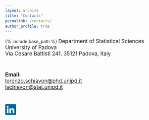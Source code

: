 ```yaml
---
layout: archive
title: "Contacts"
permalink: /contacts/
author_profile: true
---
```


{% include base_path %}
<font style="font-size:17px">
Department of Statistical Sciences <br/>
University of Padova<br/>
Via Cesare Battisti 241, 35121 Padova, Italy<br/>

<br>


<b>Email:</b> <br>
lorenzo.schiavon@phd.unipd.it<br/>
lschiavon@stat.unipd.it
</font>

<br/>

[<img src="../images/linkedin-icon-2.svg" width="35">](https://www.linkedin.com/in/lorenzo-schiavon/)
